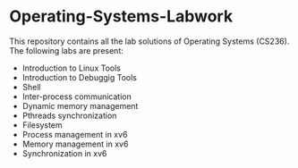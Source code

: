 # Operating-Systems-Labwork
This repository contains all the lab solutions of Operating Systems (CS236). The following labs are present:
- Introduction to Linux Tools
- Introduction to Debuggig Tools
- Shell
- Inter-process communication
- Dynamic memory management
- Pthreads synchronization
- Filesystem
- Process management in xv6
- Memory management in xv6
- Synchronization in xv6
